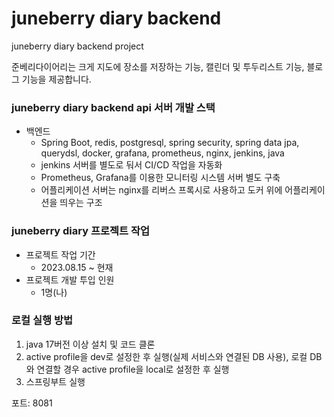 # juneberry diary backend
juneberry diary backend project

준베리다이어리는 크게 지도에 장소를 저장하는 기능, 캘린더 및 투두리스트 기능, 블로그 기능을 제공합니다.

### juneberry diary backend api 서버 개발 스택
- 백엔드
  -  Spring Boot, redis, postgresql, spring security, spring data jpa, querydsl, docker, grafana, prometheus, nginx, jenkins, java
  -  jenkins 서버를 별도로 둬서 CI/CD 작업을 자동화
  -  Prometheus, Grafana를 이용한 모니터링 시스템 서버 별도 구축
  -  어플리케이션 서버는 nginx를 리버스 프록시로 사용하고 도커 위에 어플리케이션을 띄우는 구조

### juneberry diary 프로젝트 작업
- 프로젝트 작업 기간
  - 2023.08.15 ~ 현재
- 프로젝트 개발 투입 인원
  - 1명(나)

### 로컬 실행 방법
1. java 17버전 이상 설치 및 코드 클론
2. active profile을 dev로 설정한 후 실행(실제 서비스와 연결된 DB 사용), 로컬 DB와 연결할 경우 active profile을 local로 설정한 후 실행
3. 스프링부트 실행

포트: 8081
